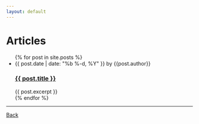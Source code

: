 ```yaml
---
layout: default
---
```


# [](#Articles)Articles

<ul class="post-list">
  {% for post in site.posts %}
    <li>
      <span class="post-meta">{{ post.date | date: "%b %-d, %Y" }} by {{post.author}}</span>
      <h3>
        <a class="post-link" href="{{ post.url | prepend: site.baseurl }}">{{ post.title }}</a>
      </h3>
	  {{ post.excerpt }}
    </li>
  {% endfor %}
</ul>



* * *
<a href="javascript:history.back()">Back</a>